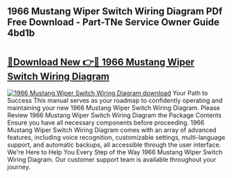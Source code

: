 ## 1966 Mustang Wiper Switch Wiring Diagram PDf Free Download - Part-TNe Service Owner Guide 4bd1b

# <h2><a href="http://dfp5nx.blite.top/?on=1966+Mustang+Wiper+Switch+Wiring+Diagram">🔗Download New 👉🔴 1966 Mustang Wiper Switch Wiring Diagram</a></h2>

[![1966 Mustang Wiper Switch Wiring Diagram download](https://i.imgur.com/lujVjoI.png)](http://dfp5nx.blite.top/?on=1966+Mustang+Wiper+Switch+Wiring+Diagram)
Your Path to Success This manual serves as your roadmap to confidently operating and maintaining your new 1966 Mustang Wiper Switch Wiring Diagram. Please Review 1966 Mustang Wiper Switch Wiring Diagram the Package Contents Ensure you have all necessary components before proceeding. 1966 Mustang Wiper Switch Wiring Diagram comes with an array of advanced features, including voice recognition, customizable settings, multi-language support, and automatic backups, all accessible through the user interface. We're Here to Help You Every Step of the Way 1966 Mustang Wiper Switch Wiring Diagram. Our customer support team is available throughout your journey.
